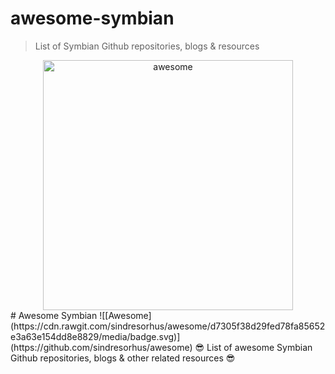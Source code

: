 # awesome-symbian
> List of Symbian Github repositories, blogs &amp; resources
<div align="center">
	<img width="400" src="https://github.com/gauravssnl/awesome-symbian/blob/master/awesome.svg" alt="awesome">
	<br>
</div>
# Awesome Symbian ![[Awesome](https://cdn.rawgit.com/sindresorhus/awesome/d7305f38d29fed78fa85652e3a63e154dd8e8829/media/badge.svg)](https://github.com/sindresorhus/awesome)
😎 List of awesome Symbian Github repositories, blogs & other related resources 😎
